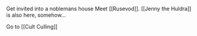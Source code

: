 Get invited into a noblemans house
Meet [[Rusevod]].
[[Jenny the Huldra]] is also here, somehow...

Go to [[Cult Culling]]
